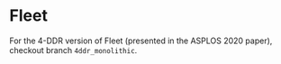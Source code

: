 # Fleet

For the 4-DDR version of Fleet (presented in the ASPLOS 2020 paper), checkout branch `4ddr_monolithic`.
